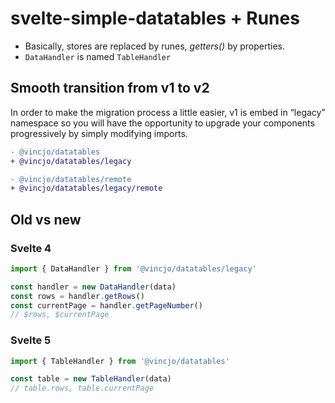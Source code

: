 # svelte-simple-datatables + Runes

- Basically, stores are replaced by runes, *getters()* by properties.
- `DataHandler` is named `TableHandler`


## Smooth transition from v1 to v2

In order to make the migration process a little easier, v1 is embed in “legacy” namespace so you will have the opportunity to upgrade your components progressively by simply modifying imports.

```diff
- @vincjo/datatables
+ @vincjo/datatables/legacy

- @vincjo/datatables/remote
+ @vincjo/datatables/legacy/remote
```

## Old vs new

### Svelte 4
```ts
import { DataHandler } from '@vincjo/datatables/legacy'

const handler = new DataHandler(data)
const rows = handler.getRows()
const currentPage = handler.getPageNumber()
// $rows, $currentPage
```



### Svelte 5
```ts
import { TableHandler } from '@vincjo/datatables'

const table = new TableHandler(data)
// table.rows, table.currentPage
```
